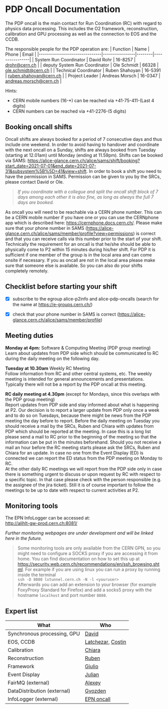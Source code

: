# PDP Oncall Documentation
The PDP oncall is the main contact for Run Coordination (RC) with regard to physics data processing. This includes the O2 framework, reconstruction, calibration and GPU processing as well as the connection to EOS and the CCDB.

The responsible people for the PDP operation are:
| Function                      | Name           | Phone  | Email          |
|-------------------------------|----------------|--------|----------------|
| System Run Coordinator        | David Rohr     | 16-8257 | <drohr@cern.ch>          |
| deputy System Run Coordinator | Ole Schmidt    | 66328  | <ole.schmidt@cern.ch>    |
| Technical Coordinator         | Ruben Shahoyan | 16-5391 | <ruben.shahoyan@cern.ch> |
| Project Leader                | Andreas Morsch | 16-0347 | <andreas.morsch@cern.ch> |

Hints:
- CERN mobile numbers (16-\*) can be reached via +41-75-411-(Last 4 digits)
- CERN numbers can be reached via +41-2276-(5 digits)

## Booking oncall shifts
Oncall shifts are always booked for a period of 7 consecutive days and thus include one weekend. In order to avoid having to handover and coordinate with the next oncall on a Sunday, shifts are always booked from Tuesday (starting at 12.01am) until Monday (ending at 11.59pm). Shifts can be booked via SAMS: <https://alice-glance.cern.ch/alice/sams/shift/booking?start_date=2021-07-01&end_date=2021-07-31&subsystem%5B%5D=41&view=shift>. In order to book a shift you need to have the permission in SAMS. Permission can be given to you by the SRCs, please contact David or Ole.

> *If you coordinate with a collegue and split the oncall shift block of 7 days among each other it is also fine, as long as always the full 7 days are booked.*

As oncall you will need to be reachable via a CERN phone number. This can be a CERN mobile number if you have one or you can use the CERNphone app which is described here: <https://cernphone.docs.cern.ch/>. Please make sure that your phone number in SAMS (<https://alice-glance.cern.ch/alice/sams/member/profile?view=permissions>) is correct and that you can receive calls via this number prior to the start of your shift. Technically the requirement for an oncall is that he/she should be able to physically come to P2 within 15 minutes during his/her shift. For PDP it is sufficient if one member of the group is in the local area and can come onsite if necessary. If you as oncall are not in the local area please make sure that someone else is available. So you can also do your shifts completely remotely.

## Checklist before starting your shift
- [x] subscribe to the egroup alice-p2info and alice-pdp-oncalls (search for the name at https://e-groups.cern.ch/)
- [x] check that your phone number in SAMS is correct (https://alice-glance.cern.ch/alice/sams/member/profile)


## Meeting duties
**Monday at 4pm:** Software & Computing Meeting (PDP group meeting)\
Learn about updates from PDP side which should be communicated to RC during the daily meeting on the following day.

**Tuesday at 10.30am** Weekly RC Meeting\
Follow information from RC and other central systems, etc. The weekly meeting is intended for general announcements and presentations. Typically there will not be a report by the PDP oncall at this meeting.

**RC daily meeting at 4.30pm** (except for Mondays, since this overlaps with the PDP group meeting)\
Report updates from PDP side and stay informed about what is happening at P2. Our decision is to report a larger update from PDP only once a week and to do so on Tuesdays, because there might be news from the PDP meeting the day before to report. Before the daily meeting on Tuesday you should receive a mail by the SRCs, Ruben and Chiara with updates from PDP which should be reported at the meeting. In case this is a long list please send a mail to RC prior to the beginning of the meeting so that the information can be put in the minutes beforehand. Should you not receive a mail an hour before the RC meeting starts please ask the SRCs, Ruben and Chiara for an update. In case no one from the Event Display (ED) is connected we can report the ED status from the PDP meeting on Monday to RC.\
At the other daily RC meetings we will report from the PDP side only in case there is something urgent to discuss or upon request by RC with respect to a specific topic. In that case please check with the person responsible (e.g. the assignee of the jira ticket). Still it is of course important to follow the meetings to be up to date with respect to current activities at P2.

## Monitoring tools
The EPN InfoLogger can be accessed at:\
<http://alihlt-gw-prod.cern.ch:8081/>

*Further monitoring webpages are under development and will be linked here in the future.*

> Some monitoring tools are only available from the CERN GPN, so you might need to configure a SOCKS proxy if you are accessing it from home. You can find documentation on how to set this up at <https://security.web.cern.ch/recommendations/en/ssh_browsing.shtml>. For example if you are using linux you can run a proxy by running inside the terminal\
`ssh -D 8080 lxtunnel.cern.ch -N -l <youruser>`\
Afterwards you can add an extension to your browser (for example FoxyProxy Standard for Firefox) and add a socks5 proxy with the hostname `localhost` and port number `8080`.


## Expert list
| **What**                    | **Who**           |
|-----------------------------|-------------------|
| Synchronous processing, GPU | [David](https://phonebook.cern.ch/phonebook/#search/?query=David+Rohr)             |
| EOS, CCDB                   | [Latchezar](https://phonebook.cern.ch/phonebook/#search/?query=Latchezar+Betev), [Costin](https://phonebook.cern.ch/#search/?query=Costin+Grigoras) |
| Calibration                 | [Chiara](https://phonebook.cern.ch/phonebook/#search/?query=Chiara+Zampolli)            |
| Reconstruction              | [Ruben](https://phonebook.cern.ch/phonebook/#search/?query=Ruben+Shahoyan)             |
| Framework                   | [Giulio](https://phonebook.cern.ch/phonebook/#search/?query=Giulio+Eulisse)            |
| Event Display               | [Julian](https://phonebook.cern.ch/phonebook/#search/?query=Julian+Myrcha)  |
| FairMQ (external)           | [Alexey](https://phonebook.cern.ch/phonebook/#search/?query=Alexey+Rybalchenko)  |
| DataDistribution (external) | [Gvozden](https://phonebook.cern.ch/phonebook/#search/?query=Gvozden+Neskovic)  |
| InfoLogger (external)       | [EPN oncall](https://alice-glance.cern.ch/alice/sams/public/arc_display) |


